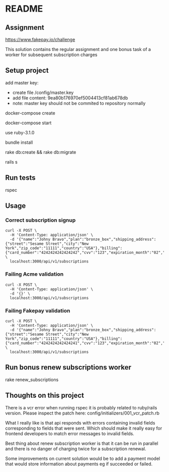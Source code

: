 # README

## Assignment

https://www.fakepay.io/challenge

This solution contains the regular assignment and one bonus task of a worker for subsequent subscription charges

## Setup project

add master key:
- create file /config/master.key
- add file content: 9ea80b176970ef5004413cf81ab678db
- note: master key should not be commited to repository normally

docker-compose create

docker-compose start

use ruby-3.1.0

bundle install

rake db:create && rake db:migrate

rails s

## Run tests

rspec

## Usage

### Correct subscription signup

```
curl -X POST \
  -H 'Content-Type: application/json' \
  -d '{"name":"Johny Bravo","plan":"bronze_box","shipping_address":{"street":"Sesame Street","city":"New York","zip_code":"11111","country":"USA"},"billing":{"card_number":"4242424242424242","cvv":"123","expiration_month":"02","expiration_year":2024,"zip_code":"22222"}}' \
  localhost:3000/api/v1/subscriptions
```

### Failing Acme validation

```
curl -X POST \
  -H 'Content-Type: application/json' \
  -d '{}' \
  localhost:3000/api/v1/subscriptions
```

### Failing Fakepay validation

```
curl -X POST \
  -H 'Content-Type: application/json' \
  -d '{"name":"Johny Bravo","plan":"bronze_box","shipping_address":{"street":"Sesame Street","city":"New York","zip_code":"11111","country":"USA"},"billing":{"card_number":"4242424242424241","cvv":"123","expiration_month":"02","expiration_year":2024,"zip_code":"22222"}}' \
  localhost:3000/api/v1/subscriptions
```

## Run bonus renew subscriptions worker

rake renew_subscriptions

## Thoughts on this project

There is a vcr error when running rspec it is probably related to ruby/rails version. Please inspect the patch here: config/initializers/001_vcr_patch.rb

What I really like is that api responds with errors containing invalid fields corresponding to fields that were sent. Which should make it really easy for frontend developers to match error messages to invalid fields.

Best thing about renew subscription worker is that it can be run in parallel and there is no danger of charging twice for a subscription renewal.

Some improvements on current solution would be to add a payment model that would store information about payments eg if succeeded or failed.
